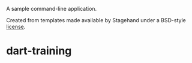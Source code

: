 A sample command-line application.

Created from templates made available by Stagehand under a BSD-style
[license](https://github.com/dart-lang/stagehand/blob/master/LICENSE).
# dart-training
